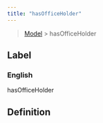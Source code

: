 ```yaml
---
title: "hasOfficeHolder"
---
```


> [Model](../../) > hasOfficeHolder

## Label

### English
hasOfficeHolder


## Definition



    
